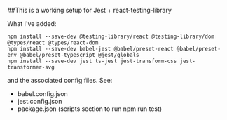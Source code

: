 ##This is a working setup for Jest + react-testing-library

What I've added:
```
npm install --save-dev @testing-library/react @testing-library/dom @types/react @types/react-dom
npm install --save-dev babel-jest @babel/preset-react @babel/preset-env @babel/preset-typescript @jest/globals
npm install --save-dev jest ts-jest jest-transform-css jest-transformer-svg
```

and the associated config files. See:
- babel.config.json
- jest.config.json
- package.json (scripts section to run npm run test)